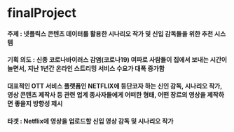 # finalProject

#### 주제 : 넷플릭스 콘텐츠 데이터를 활용한 시나리오 작가 및 신입 감독들을 위한 추천 시스템

#### 기획 의도 : 신종 코로나바이러스 감염(코로나19) 여파로 사람들이 집에서 보내는 시간이 늘면서, 지난  1년간 온라인 스트리밍 서비스 수요가 대폭 증가함
#### 대표적인 OTT 서비스 플랫폼인 NETFLIX에 등단코자 하는 신인 감독, 시나리오 작가, 영상 콘텐츠 제작사 등 관련 업계 종사자들에게 어떠한 형태, 어떤 장르의 영상을 제작하면 좋을지 방향성 제시

#### 타겟 : Netflix에 영상을 업로드할 신입 영상 감독 및 시나리오 작가


